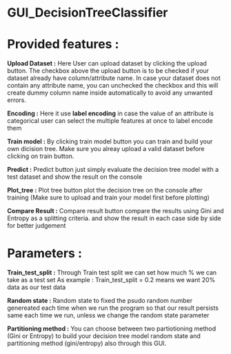 # GUI_DecisionTreeClassifier

# Provided features : 

**Upload Dataset :**
Here User can upload dataset by clicking the upload button.
The checkbox above the upload button is to be checked if your dataset already have column/attribute name.
In case your dataset does not contain any attribute name, you can unchecked the checkbox and this will create dummy column name inside automatically
to avoid any unwanted errors.

**Encoding :**
Here it use **label encoding** in case the value of an attribute is categorical
user can select the multiple features at once to label encode them

**Train model :**
By clicking train model button you can train and build your own dicision tree.
Make sure you alreay upload a valid dataset before clicking on train button.

**Predict :**
Predict button just simply evaluate the decision tree model with a test dataset
and show the result on the console

**Plot_tree :**
Plot tree button plot the decision tree on the console after training
(Make sure to upload and train your model first before plotting)

**Compare Result :**
Compare result button compare the results using Gini and Entropy as a splitting criteria. 
and show the result in each case side by side for better judgement



# Parameters :


**Train_test_split :**
Through Train test split we can set how much % we can take as a test set
As example : Train_test_split = 0.2 means we want 20% data as our test data

**Random state :**
Random state to fixed the psudo random number genereated each time when we run the program
so that our result persists same each time we run, unless we change the random state parameter

**Partitioning method :**
You can choose between two partiotioning method (Gini or Entropy) to build your decision tree model
random state and partitioning method (gini/entropy) also through this GUI.
